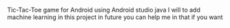 Tic-Tac-Toe game for Android using Android studio java 
I will to add machine learning in this project in future you can help me in that if you want 
